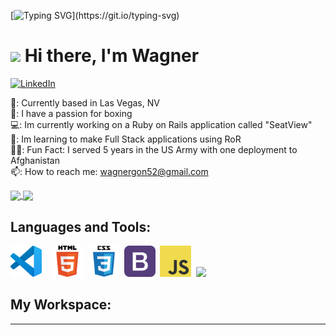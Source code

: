 [![Typing SVG](https://readme-typing-svg.herokuapp.com?font=Courier+new&color=%23808080&size=40&width=800&duration=6969&lines=Welcome+to+my+profile!)](https://git.io/typing-svg)
# <img src="https://raw.githubusercontent.com/iampavangandhi/iampavangandhi/master/gifs/Hi.gif" width="30px"> Hi there, I'm Wagner 
[![LinkedIn](https://img.shields.io/badge/LinkedIn-0077B5?style=for-the-badge&logo=linkedin&logoColor=white)](https://www.linkedin.com/in/wagnergon/)

📍: Currently based in Las Vegas, NV </br>
🥊: I have a passion for boxing</br>
💻: Im currently working on a Ruby on Rails application called "SeatView"</br>
🧠: Im learning to make Full Stack applications using RoR</br>
🧍‍♂️: Fun Fact: I served 5 years in the US Army with one deployment to Afghanistan</br>
📫: How to reach me: <a href="mailto:wagnergon52@gmail.com">wagnergon52@gmail.com</a>


<a href="https://github.com/wagnergon">
  <img height=200 align="center" src="https://github-readme-stats.vercel.app/api?username=wagnergon&show_icons=true" />
</a>
<a href="https://github.com/wagnergon">
  <img height=200 align="center" src="https://github-readme-stats.vercel.app/api/top-langs?username=wagnergon&show_icons=true&layout=compact&langs_count=8&card_width=320" />
</a>


## Languages and Tools:
<div>
  <img width=50px src="https://raw.githubusercontent.com/github/explore/80688e429a7d4ef2fca1e82350fe8e3517d3494d/topics/visual-studio-code/visual-studio-code.png">&nbsp;&nbsp;&nbsp;
  <img width=50px src="https://raw.githubusercontent.com/github/explore/80688e429a7d4ef2fca1e82350fe8e3517d3494d/topics/html/html.png">&nbsp;
  <img width=50px src="https://raw.githubusercontent.com/github/explore/80688e429a7d4ef2fca1e82350fe8e3517d3494d/topics/css/css.png">&nbsp;
  <img width=50px src="https://raw.githubusercontent.com/github/explore/80688e429a7d4ef2fca1e82350fe8e3517d3494d/topics/bootstrap/bootstrap.png">&nbsp;
  <img width=50px src="https://raw.githubusercontent.com/github/explore/80688e429a7d4ef2fca1e82350fe8e3517d3494d/topics/javascript/javascript.png">&nbsp;
  <img width=50px src="https://raw.githubusercontent.com/jmnote/z-icons/master/svg/csharp.svg">&nbsp;

</br>

## My Workspace:


---


<!--
**Wagnergon/wagnergon** is a ✨ _special_ ✨ repository because its `README.md` (this file) appears on your GitHub profile.

Here are some ideas to get you started:

- 🔭 I’m currently working on ...
- 🌱 I’m currently learning ...
- 👯 I’m looking to collaborate on ...
- 🤔 I’m looking for help with ...
- 💬 Ask me about ...
- 📫 How to reach me: ...
- 😄 Pronouns: ...
- ⚡ Fun fact: ...
-->
